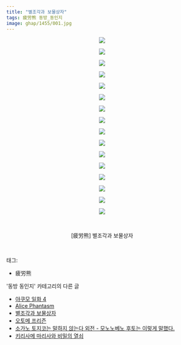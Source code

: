 ```yaml
---
title: "별조각과 보물상자"
tags: 疲労熊 동방_동인지
image: ghap/1455/001.jpg
---
```

<div class="article">
<p style="text-align: center; clear: none; float: none;"><img src="{{ site.nasurl }}/ghap/1455/001.jpg"/></p>
<p style="text-align: center; clear: none; float: none;"><img src="{{ site.nasurl }}/ghap/1455/002.jpg"/></p>
<p style="text-align: center; clear: none; float: none;"><img src="{{ site.nasurl }}/ghap/1455/003.jpg"/></p>
<p style="text-align: center; clear: none; float: none;"><img src="{{ site.nasurl }}/ghap/1455/004.jpg"/></p>
<p style="text-align: center; clear: none; float: none;"><img src="{{ site.nasurl }}/ghap/1455/005.jpg"/></p>
<p style="text-align: center; clear: none; float: none;"><img src="{{ site.nasurl }}/ghap/1455/006.jpg"/></p>
<p style="text-align: center; clear: none; float: none;"><img src="{{ site.nasurl }}/ghap/1455/007.jpg"/></p>
<p style="text-align: center; clear: none; float: none;"><img src="{{ site.nasurl }}/ghap/1455/008.jpg"/></p>
<p style="text-align: center; clear: none; float: none;"><img src="{{ site.nasurl }}/ghap/1455/009.jpg"/></p>
<p style="text-align: center; clear: none; float: none;"><img src="{{ site.nasurl }}/ghap/1455/010.jpg"/></p>
<p style="text-align: center; clear: none; float: none;"><img src="{{ site.nasurl }}/ghap/1455/011.jpg"/></p>
<p style="text-align: center; clear: none; float: none;"><img src="{{ site.nasurl }}/ghap/1455/012.jpg"/></p>
<p style="text-align: center; clear: none; float: none;"><img src="{{ site.nasurl }}/ghap/1455/013.jpg"/></p>
<p style="text-align: center; clear: none; float: none;"><img src="{{ site.nasurl }}/ghap/1455/014.jpg"/></p>
<p style="text-align: center; clear: none; float: none;"><img src="{{ site.nasurl }}/ghap/1455/015.jpg"/></p>
<p style="text-align: center; clear: none; float: none;"><img src="{{ site.nasurl }}/ghap/1455/016.jpg"/></p>
<p style="text-align: center; clear: none; float: none;"><br/></p>
<p style="text-align: center; clear: none; float: none;">[疲労熊] 별조각과 보물상자</p>
<p><br/></p>
</div><div class="tagTrail">
<p>태그: </p>
<ul>
<li>疲労熊</li>
</ul>
</div><div class="another">
<p>'동방 동인지' 카테고리의 다른 글</p>
<ul>
<li><a href="/2016-08-10-ghap_1457">야쿠모 일화 4</a></li>
<li><a href="/2016-08-10-ghap_1456">Alice Phantasm</a></li>
<li><a href="/2016-08-10-ghap_1455">별조각과 보물상자</a></li>
<li><a href="/2016-08-09-ghap_1454">오토메 프리즌</a></li>
<li><a href="/2016-08-09-ghap_1453">소가노 토지코는 말하지 않는다 외전 - 모노노베노 후토는 이렇게 말했다.</a></li>
<li><a href="/2016-08-09-ghap_1452">키리사메 마리사와 비밀의 열쇠</a></li>
</ul>
</div><div class="cb_module cb_fluid">
<div class="cb_wrt cb_profile">
</div><!-- commentList close -->
</div>